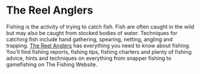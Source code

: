 # The Reel Anglers
Fishing is the activity of trying to catch fish. Fish are often caught in the wild but may also be caught from stocked bodies of water. Techniques for catching fish include hand gathering, spearing, netting, angling and trapping.
[The Reel Anglers](https://thereelanglers.com/) has everything you need to know about fishing. You'll find fishing reports, fishing tips, fishing charters and plenty of fishing advice, hints and techniques on everything from snapper fishing to gamefishing on The Fishing Website.
